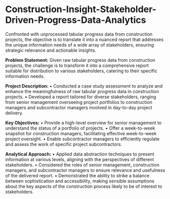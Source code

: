 # Construction-Insight-Stakeholder-Driven-Progress-Data-Analytics
Confronted with unprocessed tabular progress data from construction projects, the objective is to translate it into a nuanced report that addresses the unique information needs of a wide array of stakeholders, ensuring strategic relevance and actionable insights.



**Problem Statement:**
Given raw tabular progress data from construction projects, the challenge is to transform it into a comprehensive report suitable for distribution to various stakeholders, catering to their specific information needs.


**Project Description:**
•	Conducted a case study assessment to analyze and enhance the meaningfulness of raw tabular progress data in construction projects.
•	Developed a report tailored for diverse stakeholders, ranging from senior management overseeing project portfolios to construction managers and subcontractor managers involved in day-to-day project delivery.


**Key Objectives:**
•	Provide a high-level overview for senior management to understand the status of a portfolio of projects.
•	Offer a week-to-week snapshot for construction managers, facilitating effective week-to-week project oversight.
•	Enable subcontractor managers to efficiently regulate and assess the work of specific project subcontractors.


**Analytical Approach:**
•	Applied data abstraction techniques to present information at various levels, aligning with the perspectives of different stakeholders.
•	Considered the roles of senior management, construction managers, and subcontractor managers to ensure relevance and usefulness of the delivered report.
•	Demonstrated the ability to strike a balance between sophistication and accessibility, making sensible assumptions about the key aspects of the construction process likely to be of interest to stakeholders.
